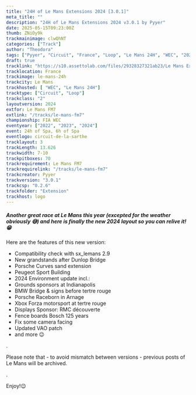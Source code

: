 ```yaml
---
title: "24H of Le Mans Extensions 2024 [3.0.1]"
meta_title: ""
description: "24H of Le Mans Extensions 2024 v3.0.1 by Pyyer"
date: 2025-05-15T09:23:00Z
thumb: ZNiOy9k
trackmainimage: clwQhNT
categories: ["Track"]
author: "Theodora"
tags: ["Pyyer", "Circuit", "France", "Loop", "Le Mans 24H", "WEC", "2024"]
draft: true
tracklink: "https://s10.assettolab.com/files/29328327321ab23/Le Mans Extension 3.0.1.zip"
tracklocation: France
trackimage: le-mans-24h
trackcity: Le Mans
trackhosted: [ "WEC", "Le Mans 24H"]
tracktype: ["Circuit", "Loop"]
trackclass: "2" 
layoutversion: 2024
extfor: Le Mans FM7
extlink: "/tracks/le-mans-fm7"
championship: FIA WEC
eventyear: ["2022", "2023", "2024"]
event: 24h of Spa, 6h of Spa
eventlogo: circuit-de-la-sarthe
tracklayout: 3
trackLength: 13.626
trackwidth: 7-10
trackpitboxes: 70
trackrequirement: Le Mans FM7
trackrequirelink: "/tracks/le-mans-fm7"
trackcreator: Pyyer
trackversion: "3.0.1"
trackcsp: "0.2.6"
trackfolder: "Extension"
trackhost: logo
---
```


##### Another great race at Le Mans this year (excepted for the weather obviously 😅) and here is finally the new 2024 layout so you can relive it! 😁

Here are the features of this new version:

- Compatibility check with sx_lemans 2.9
- New grandstands after Dunlop Bridge
- Porsche Curves sand extension
- Peugeot Sport Building
- 2024 Environment update incl.:
-  Grounds sponsors at Indianapolis
-  BMW Bridge & signs before tertre rouge
-  Porsche Raceborn in Arnage
-  Xbox Forza motorsport at tertre rouge
-  Displays Sponsor: RMC découverte
-  Fence boards Bosch 125 years
- Fix some camera facing
- Updated VAO patch
- and more 😉

.

Please note that - to avoid mismatch between versions - previous posts of Le Mans will be archived.

.

Enjoy!😉